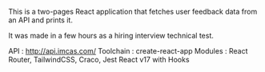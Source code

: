 This is a two-pages React application that fetches user feedback data from an API and prints it.

It was made in a few hours as a hiring interview technical test.

API : http://api.imcas.com/
Toolchain : create-react-app
Modules : React Router, TailwindCSS, Craco, Jest
React v17 with Hooks

